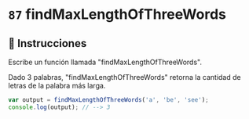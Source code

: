 # `87` findMaxLengthOfThreeWords

## 📝 Instrucciones

Escribe un función llamada "findMaxLengthOfThreeWords".

Dado 3 palabras, "findMaxLengthOfThreeWords" retorna la cantidad de letras de la palabra más larga.

```js
var output = findMaxLengthOfThreeWords('a', 'be', 'see');
console.log(output); // --> 3
```